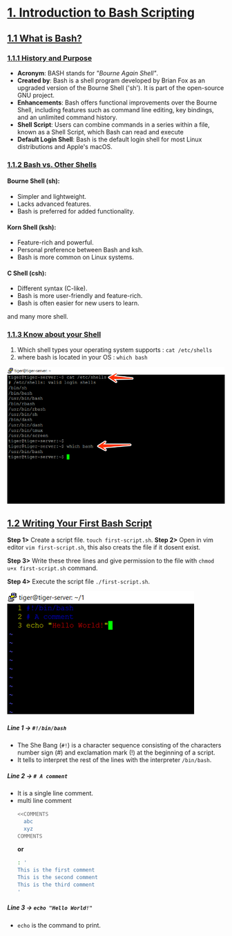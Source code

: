 # [1. Introduction to Bash Scripting](#1-introduction-to-bash-scripting)

## [1.1 What is Bash?](#11-what-is-bash)

### [1.1.1 History and Purpose](#111-history-and-purpose)

- **Acronym**: BASH stands for _"Bourne Again Shell"_.
- **Created by**: Bash is a shell program developed by Brian Fox as an upgraded version of the Bourne Shell ('sh'). It is part of the open-source GNU project.
- **Enhancements**: Bash offers functional improvements over the Bourne Shell, including features such as command line editing, key bindings, and an unlimited command history.
- **Shell Script**: Users can combine commands in a series within a file, known as a Shell Script, which Bash can read and execute
- **Default Login Shell**: Bash is the default login shell for most Linux distributions and Apple's macOS.

### [1.1.2 Bash vs. Other Shells](#112-bash-vs-other-shells)

#### Bourne Shell (sh):

- Simpler and lightweight.
- Lacks advanced features.
- Bash is preferred for added functionality.

#### Korn Shell (ksh):

- Feature-rich and powerful.
- Personal preference between Bash and ksh.
- Bash is more common on Linux systems.

#### C Shell (csh):

- Different syntax (C-like).
- Bash is more user-friendly and feature-rich.
- Bash is often easier for new users to learn.

and many more shell.

<!-- ![alt text](./Undfdftitled.png) -->

### [1.1.3 Know about your Shell](#113-know-about-your-shell)

1. Which shell types your operating system supports : `cat /etc/shells`
2. where bash is located in your OS : `which bash`

![1.1.3](./../Asset/1.1.3.png)

## [1.2 Writing Your First Bash Script](#12-writing-your-first-bash-script)

**Step 1>** Create a script file. `touch first-script.sh`.
**Step 2>** Open in vim editor `vim first-script.sh`, this also creats the file if it dosent exist.

**Step 3>** Write these three lines and give permission to the file with `chmod u+x first-script.sh` command.

**Step 4>** Execute the script file `./first-script.sh`.

![1.2](./../Asset/1.2.png)

##### Line 1 -> `#!/bin/bash`

- The She Bang (`#!`) is a character sequence consisting of the characters number sign (#) and exclamation mark (!) at the beginning of a script.
- It tells to interpret the rest of the lines with the interpreter `/bin/bash`.

##### Line 2 -> `# A comment`

- It is a single line comment.
- multi line comment
  ```bash
  <<COMMENTS
    abc
    xyz
  COMMENTS
  ```
  **or**
  ```bash
  : '
  This is the first comment
  This is the second comment
  This is the third comment
  '
  ```

##### Line 3 -> `echo "Hello World!"`

- `echo` is the command to print.
